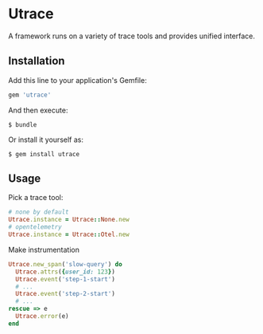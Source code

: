 # Utrace

A framework runs on a variety of trace tools and provides unified interface.

## Installation

Add this line to your application's Gemfile:

```ruby
gem 'utrace'
```

And then execute:

    $ bundle

Or install it yourself as:

    $ gem install utrace

## Usage

Pick a trace tool:

```ruby
# none by default
Utrace.instance = Utrace::None.new
# opentelemetry
Utrace.instance = Utrace::Otel.new
```

Make instrumentation

```ruby
Utrace.new_span('slow-query') do
  Utrace.attrs({user_id: 123})
  Utrace.event('step-1-start')
  # ...
  Utrace.event('step-2-start')
  # ...
rescue => e
  Utrace.error(e)
end
```

